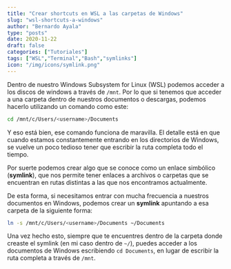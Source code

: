 ```yaml
---
title: "Crear shortcuts en WSL a las carpetas de Windows"
slug: "wsl-shortcuts-a-windows"
author: "Bernardo Ayala"
type: "posts"
date: 2020-11-22
draft: false
categories: ["Tutoriales"]
tags: ["WSL","Terminal","Bash","symlinks"]
icon: "/img/icons/symlink.png"
---
```


Dentro de nuestro Windows Subsystem for Linux (WSL) podemos acceder a los discos de windows a través de `/mnt`. Por lo que si tenemos que acceder a una carpeta dentro de nuestros documentos o descargas, podemos hacerlo utilizando un comando como este:

```bash
cd /mnt/c/Users/<username>/Documents
```

Y eso está bien, ese comando funciona de maravilla. El detalle está en que cuando estamos constantemente entrando en los directorios de Windows, se vuelve un poco tedioso tener que escribir la ruta completa todo el tiempo.

Por suerte podemos crear algo que se conoce como un enlace simbólico (**symlink**), que nos permite tener enlaces a archivos o carpetas que se encuentran en rutas distintas a las que nos encontramos actualmente.

De esta forma, si necesitamos entrar con mucha frecuencia a nuestros documentos en Windows, podemos crear un **symlink** apuntando a esa carpeta de la siguiente forma:

``````bash
ln -s /mnt/c/Users/<username>/Documents ~/Documents
``````

Una vez hecho esto, siempre que te encuentres dentro de la carpeta donde creaste el symlink (en mi caso dentro de `~/`), puedes acceder a los documentos de Windows escribiendo `cd Documents`, en lugar de escribir la ruta completa a través de `/mnt`.